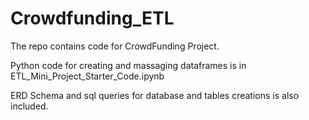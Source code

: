# Crowdfunding_ETL

The repo contains code for CrowdFunding Project.


Python code for creating and massaging dataframes is in ETL_Mini_Project_Starter_Code.ipynb


ERD Schema and sql queries for database and tables creations is also included.
